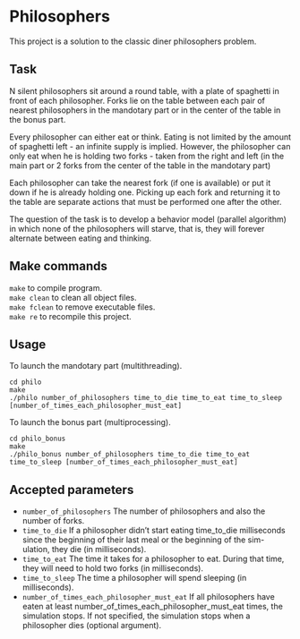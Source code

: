 # Philosophers
This project is a solution to the classic diner philosophers problem.
## Task
N silent philosophers sit around a round table, with a plate of spaghetti in front of each philosopher. Forks lie on the table between each pair of nearest philosophers in the mandotary part or in the center of the table in the bonus part.

Every philosopher can either eat or think. Eating is not limited by the amount of spaghetti left - an infinite supply is implied. However, the philosopher can only eat when he is holding two forks - taken from the right and left (in the main part or 2 forks from the center of the table in the mandotary part)

Each philosopher can take the nearest fork (if one is available) or put it down if he is already holding one. Picking up each fork and returning it to the table are separate actions that must be performed one after the other.

The question of the task is to develop a behavior model (parallel algorithm) in which none of the philosophers will starve, that is, they will forever alternate between eating and thinking.


## Make commands
`make` to compile program. <br>
`make clean` to clean all object files. <br>
`make fclean` to remove executable files. <br>
`make re` to recompile this project. <br>

## Usage
To launch the mandotary part (multithreading).
```
cd philo
make
./philo number_of_philosophers time_to_die time_to_eat time_to_sleep [number_of_times_each_philosopher_must_eat]
```
To launch the bonus part (multiprocessing).
```
cd philo_bonus
make 
./philo_bonus number_of_philosophers time_to_die time_to_eat time_to_sleep [number_of_times_each_philosopher_must_eat]
```

## Accepted parameters
- `number_of_philosophers` The number of philosophers and also the number of forks. <br>
- `time_to_die` If a philosopher didn’t start eating time_to_die milliseconds since the beginning of their last meal or the beginning of the sim- ulation, they die (in milliseconds). <br>
- `time_to_eat` The time it takes for a philosopher to eat. During that time, they will need to hold two forks (in milliseconds). <br>
- `time_to_sleep` The time a philosopher will spend sleeping (in milliseconds). <br>
- `number_of_times_each_philosopher_must_eat` If all philosophers have eaten at least number_of_times_each_philosopher_must_eat times, the simulation stops. If not specified, the simulation stops when a philosopher dies (optional argument). <br>
